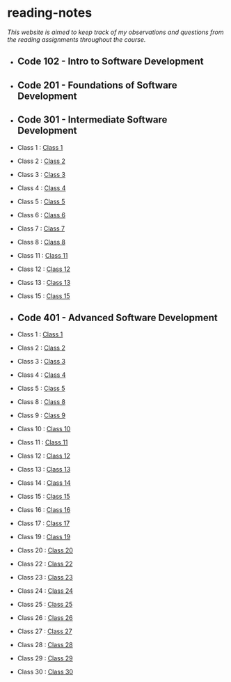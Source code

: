 # reading-notes

*This website is aimed to keep track of my observations and questions from the reading assignments throughout the course.*

- ## Code 102 - Intro to Software Development
- ## Code 201 - Foundations of Software Development
- ## Code 301 - Intermediate Software Development
- Class 1 : [Class 1](301/Class1.md)
- Class 2 : [Class 2](301/Class2.md)
- Class 3 : [Class 3](301/Class3.md)
- Class 4 : [Class 4](301/Class4.md)
- Class 5 : [Class 5](301/Class5.md)
- Class 6 : [Class 6](301/Class6.md)
- Class 7 : [Class 7](301/Class7.md)
- Class 8 : [Class 8](301/Class8.md)
- Class 11 : [Class 11](301/Class11.md)
- Class 12 : [Class 12](301/Class12.md)
- Class 13 : [Class 13](301/Class13.md)
- Class 15 : [Class 15](301/Class15.md)

- ## Code 401 - Advanced Software Development
- Class 1 : [Class 1](code-401-python/class-01/README.md)
- Class 2 : [Class 2](code-401-python/class-02/README.md)
- Class 3 : [Class 3](code-401-python/class-03/README.md)
- Class 4 : [Class 4](code-401-python/class-04/README.md)
- Class 5 : [Class 5](code-401-python/class-05/README.md)
- Class 8 : [Class 8](code-401-python/class-08/README.md)
- Class 9 : [Class 9](code-401-python/class-09/README.md)
- Class 10 : [Class 10](code-401-python/class-10/README.md)
- Class 11 : [Class 11](code-401-python/class-11/README.md)
- Class 12 : [Class 12](code-401-python/class-12/README.md)
- Class 13 : [Class 13](code-401-python/class-13/README.md)
- Class 14 : [Class 14](code-401-python/class-14/README.md)
- Class 15 : [Class 15](code-401-python/class-15/README.md)
- Class 16 : [Class 16](code-401-python/class-16/README.md)
- Class 17 : [Class 17](code-401-python/class-17/README.md)
- Class 19 : [Class 19](code-401-python/class-19/README.md)
- Class 20 : [Class 20](code-401-python/class-20/README.md)
- Class 22 : [Class 22](code-401-python/class-22/README.md)
- Class 23 : [Class 23](code-401-python/class-23/README.md)
- Class 24 : [Class 24](code-401-python/class-24/README.md)
- Class 25 : [Class 25](code-401-python/class-25/README.md)
- Class 26 : [Class 26](code-401-python/class-26/README.md)
- Class 27 : [Class 27](code-401-python/class-27/README.md)
- Class 28 : [Class 28](code-401-python/class-28/README.md)
- Class 29 : [Class 29](code-401-python/class-29/README.md)
- Class 30 : [Class 30](code-401-python/class-30/README.md)





















